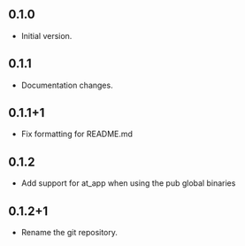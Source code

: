 ## 0.1.0

- Initial version.

## 0.1.1

- Documentation changes.

## 0.1.1+1

- Fix formatting for README.md

## 0.1.2

- Add support for at_app when using the pub global binaries

## 0.1.2+1

- Rename the git repository.
